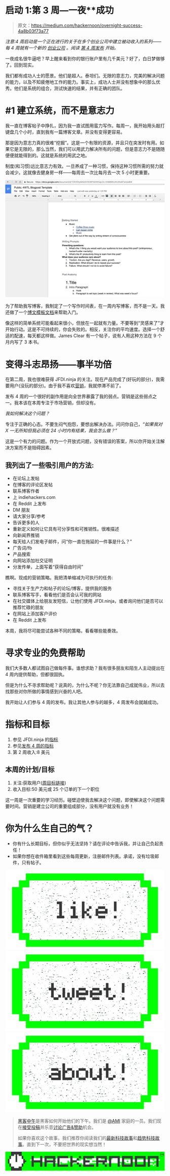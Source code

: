 # 启动 1:第 3 周—一夜**成功

> 原文：<https://medium.com/hackernoon/overnight-success-4a8b03f73a77>

*注意:4 周启动是一个正在进行的关于在多个创业公司中建立被动收入的系列——每 4 周就有一个新的* [*创业公司*](https://hackernoon.com/tagged/startup) *。阅读* [*第 4 周发布*](http://4weekstolaunch.com/4-weeks-to-launchlaunch/) *开始。*

一夜成名很牛逼吧？早上醒来看到你的银行账户里有几千美元？好了，白日梦做够了。回到现实。

我们都有成功人士的愿景。他们是超人。泰坦们。无限的意志力，完美的解决问题的能力，以及不知疲倦地工作的能力。事实上，成功人士并没有想象中的那么优秀。他们是系统的组合，测试快速的结果，并有正确的团队。

# #1 建立系统，而不是意志力

我一直在博客帖子中挣扎，因为我一直试图用蛮力写作。每周一，我开始用头敲打键盘几个小时，直到我有一篇博客文章。并没有变得更容易。

那是因为意志力真的很难“挖掘”。这是一个有限的资源，并且只在突发时有用。如果它是无限的，那么当然，我们可以用武力解决所有的问题，但是意志力不是随随便便就能得到的。这就是系统的用武之地。

制度(和习惯)远比意志力有效。一旦养成了一种习惯，保持这种习惯所需的努力就会减少。这就像去健身房一样——每周去一次比每月去一次 5 小时更重要。

![](img/28db275dfc3c744785e1c700fd6ccc90.png)

为了帮助我写博客，我制定了一个写作时间表，在一周内写博客，而不是一天。我还做了一个[博文模板文档](https://docs.google.com/document/d/1CKVEXyMXo5VOCRFfxKiWXajv2c-KN689HJXtvWwB7e4/edit#heading=h.d7v0i6p2sbtq)来帮助入门。

像这样的简单系统可能看起来很小，但放在一起就有力量。不要等到“灵感来了”才开始行动。这是不可持续的，你会失败的。相反，关注你的平均速度。选择一个舒适的配速，每天都这样做。James Clear 有一个帖子，说有人用这种方法在 9 个月内写了 3 本书。

# 变得斗志昂扬——事半功倍

在第二周，我也很难获得 JFDI.ninja 的关注。现在产品完成了(好玩的部分)，我需要用户(没玩的部分)。由于我不喜欢[营销](https://hackernoon.com/tagged/marketing)，我就停滞不前了。

发布 4 周的一个很好的副作用是向全世界暴露了我的弱点。营销是这些弱点之一。我本该在本周专注于市场营销，但却没有。

*我如何解决这个问题？*

专注于正确的心态。不要生闷气抱怨，要想出解决办法。问问你自己，*“如果我对 X 一无所知但我必须在 24 小时内有结果，我会怎么做？”*

这是一个有力的问题。作为一个开放式问题，没有错误的答案，所以你开始关注解决方案而不是阻碍因素。

## 我列出了一些吸引用户的方法:

*   在论坛上发帖
*   在博客的评论区发帖
*   联系博客作者
*   上 indiehackers.com
*   在 Reddit 上发布
*   DM 朋友
*   请大家分享/参考
*   告诉更多的人
*   重新定义如何让它具有可分享性和可推销性。很难描述
*   向新闻界推销
*   每天给人们发电子邮件，问“你一直在拖延的一件事是什么？”
*   广告词/fb
*   产品搜索
*   向网站添加社交证明
*   分发传单，上面写着“获得自由时间”

瞧啊。现成的营销策略。我把清单缩减为可执行的任务:

*   寻找关于生产力和帖子的论坛/博客，提供我的服务
*   联系博客写手，看看他们是否会认可我的网站
*   在社交媒体上给朋友发短信，让他们使用 JFDI.ninja，或者询问他们是否可以推荐忙碌的朋友
*   在网站上添加客户评价
*   在 Reddit 上发布

本周，我将尽可能尝试各种不同的策略，看看哪些能奏效。

# 寻求专业的免费帮助

我们大多数人都试图自己做每件事。谁想求助？我有很多朋友和陌生人主动提出在 4 周内提供帮助，但都很固执。

但是为什么不寻求帮助呢？说真的，为什么不呢？你无法靠自己成就伟业，所以去找那些对你所做的事情感到兴奋的人吧。

我开始让人们参与 4 周的发布。我让其他人参与的越多，4 周发布会就越成功。

# 指标和目标

1.  参见 JFDI.ninja 的[指标](https://docs.google.com/spreadsheets/d/17FkveYguYnoPUA5pfPttPnVfwYTx14TLCa_ln6iqXsI/edit#gid=0)
2.  参见[发布 4 周的指标](https://docs.google.com/spreadsheets/d/17FkveYguYnoPUA5pfPttPnVfwYTx14TLCa_ln6iqXsI/edit#gid=552417787)
3.  第 2 周收入:8 美元

## 本周的计划/目标

1.  关注:获取用户([周目标链接](https://docs.google.com/spreadsheets/d/1jELsOFyACrxs2ci9w347d2OmlO0lDG-8P7l6P4gQKFU/edit#gid=995892820))
2.  收入目标:50 美元或 25 个订单的下一个职位

这一周是一次重要的学习经历。碰壁迫使我去解决这个问题，即使解决这个问题需要时间。营销是建立公司的重要组成部分，没有用户就没有业务！

# 你为什么生自己的气？

*   你有什么长期目标，但你似乎无法坚持？请在评论中告诉我，并让自己负起责任！
*   如果你想在收件箱里看到这些每周更新，注册邮件列表。承诺，没有垃圾邮件，只有帖子。

[![](img/50ef4044ecd4e250b5d50f368b775d38.png)](http://bit.ly/HackernoonFB)[![](img/979d9a46439d5aebbdcdca574e21dc81.png)](https://goo.gl/k7XYbx)[![](img/2930ba6bd2c12218fdbbf7e02c8746ff.png)](https://goo.gl/4ofytp)

> [黑客中午](http://bit.ly/Hackernoon)是黑客如何开始他们的下午。我们是 [@AMI](http://bit.ly/atAMIatAMI) 家庭的一员。我们现在[接受投稿](http://bit.ly/hackernoonsubmission)并乐意[讨论广告&赞助](mailto:partners@amipublications.com)机会。
> 
> 如果你喜欢这个故事，我们推荐你阅读我们的[最新科技故事](http://bit.ly/hackernoonlatestt)和[趋势科技故事](https://hackernoon.com/trending)。直到下一次，不要把世界的现实想当然！

![](img/be0ca55ba73a573dce11effb2ee80d56.png)